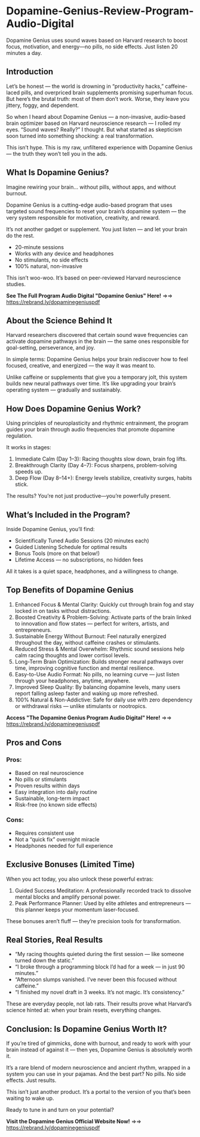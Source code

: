 # Dopamine-Genius-Review-Program-Audio-Digital
Dopamine Genius uses sound waves based on Harvard research to boost focus, motivation, and energy—no pills, no side effects. Just listen 20 minutes a day.

## Introduction

Let’s be honest — the world is drowning in “productivity hacks,” caffeine-laced pills, and overpriced brain supplements promising superhuman focus. But here’s the brutal truth: most of them don’t work. Worse, they leave you jittery, foggy, and dependent.

So when I heard about Dopamine Genius — a non-invasive, audio-based brain optimizer based on Harvard neuroscience research — I rolled my eyes. “Sound waves? Really?” I thought. But what started as skepticism soon turned into something shocking: a real transformation.

This isn’t hype. This is my raw, unfiltered experience with Dopamine Genius — the truth they won’t tell you in the ads.

## What Is Dopamine Genius?

Imagine rewiring your brain… without pills, without apps, and without burnout.

Dopamine Genius is a cutting-edge audio-based program that uses targeted sound frequencies to reset your brain’s dopamine system — the very system responsible for motivation, creativity, and reward.

It’s not another gadget or supplement. You just listen — and let your brain do the rest.

-  20-minute sessions
-  Works with any device and headphones
-  No stimulants, no side effects
-  100% natural, non-invasive

This isn’t woo-woo. It’s based on peer-reviewed Harvard neuroscience studies.

**See The Full Program Audio Digital "Dopamine Genius" Here!** =>=> https://rebrand.ly/dopaminegeniuspdf

## About the Science Behind It

Harvard researchers discovered that certain sound wave frequencies can activate dopamine pathways in the brain — the same ones responsible for goal-setting, perseverance, and joy.

In simple terms: Dopamine Genius helps your brain rediscover how to feel focused, creative, and energized — the way it was meant to.

Unlike caffeine or supplements that give you a temporary jolt, this system builds new neural pathways over time. It’s like upgrading your brain’s operating system — gradually and sustainably.

## How Does Dopamine Genius Work?

Using principles of neuroplasticity and rhythmic entrainment, the program guides your brain through audio frequencies that promote dopamine regulation.

It works in stages:

1.  Immediate Calm (Day 1–3): Racing thoughts slow down, brain fog lifts.
2.  Breakthrough Clarity (Day 4–7): Focus sharpens, problem-solving speeds up.
3.  Deep Flow (Day 8–14+): Energy levels stabilize, creativity surges, habits stick.

The results? You’re not just productive—you’re powerfully present.

## What’s Included in the Program?

Inside Dopamine Genius, you’ll find:

-  Scientifically Tuned Audio Sessions (20 minutes each)
-  Guided Listening Schedule for optimal results
-  Bonus Tools (more on that below!)
-  Lifetime Access — no subscriptions, no hidden fees

All it takes is a quiet space, headphones, and a willingness to change.

## Top Benefits of Dopamine Genius

1.  Enhanced Focus & Mental Clarity: Quickly cut through brain fog and stay locked in on tasks without distractions.
2.  Boosted Creativity & Problem-Solving: Activate parts of the brain linked to innovation and flow states — perfect for writers, artists, and entrepreneurs.
3.  Sustainable Energy Without Burnout: Feel naturally energized throughout the day, without caffeine crashes or stimulants.
4.  Reduced Stress & Mental Overwhelm: Rhythmic sound sessions help calm racing thoughts and lower cortisol levels.
5.  Long-Term Brain Optimization: Builds stronger neural pathways over time, improving cognitive function and mental resilience.
6.  Easy-to-Use Audio Format: No pills, no learning curve — just listen through your headphones, anytime, anywhere.
7.  Improved Sleep Quality: By balancing dopamine levels, many users report falling asleep faster and waking up more refreshed.
8. 100% Natural & Non-Addictive: Safe for daily use with zero dependency or withdrawal risks — unlike stimulants or nootropics.

**Access "The Dopamine Genius Program Audio Digital" Here!** =>=> https://rebrand.ly/dopaminegeniuspdf

## Pros and Cons

### Pros:
-  Based on real neuroscience
-  No pills or stimulants
-  Proven results within days
-  Easy integration into daily routine
-  Sustainable, long-term impact
-  Risk-free (no known side effects)

### Cons:
-  Requires consistent use
-  Not a “quick fix” overnight miracle
-  Headphones needed for full experience

## Exclusive Bonuses (Limited Time)

When you act today, you also unlock these powerful extras:

1.  Guided Success Meditation: A professionally recorded track to dissolve mental blocks and amplify personal power.
2.  Peak Performance Planner: Used by elite athletes and entrepreneurs — this planner keeps your momentum laser-focused.

These bonuses aren’t fluff — they’re precision tools for transformation.

## Real Stories, Real Results

-  “My racing thoughts quieted during the first session — like someone turned down the static.”
-  “I broke through a programming block I’d had for a week — in just 90 minutes.”
-  “Afternoon slumps vanished. I’ve never been this focused without caffeine.”
-  “I finished my novel draft in 3 weeks. It’s not magic. It’s consistency.”

These are everyday people, not lab rats. Their results prove what Harvard’s science hinted at: when your brain resets, everything changes.

## Conclusion: Is Dopamine Genius Worth It?

If you’re tired of gimmicks, done with burnout, and ready to work with your brain instead of against it — then yes, Dopamine Genius is absolutely worth it.

It’s a rare blend of modern neuroscience and ancient rhythm, wrapped in a system you can use in your pajamas. And the best part? No pills. No side effects.  Just results.

This isn’t just another product. It’s a portal to the version of you that’s been waiting to wake up.

Ready to tune in and turn on your potential?

**Visit the Dopamine Genius Official Website Now!** =>=> https://rebrand.ly/dopaminegeniuspdf

